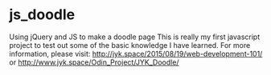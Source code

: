 # js_doodle
Using jQuery and JS to make a doodle page
This is really my first javascript project to test out some of the basic knowledge I have learned.
For more information, please visit: http://jyk.space/2015/08/19/web-development-101/
or http://www.jyk.space/Odin_Project/JYK_Doodle/
